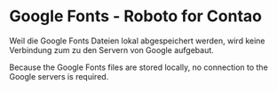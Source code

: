 # Google Fonts - Roboto for Contao

Weil die Google Fonts Dateien lokal abgespeichert werden, wird keine Verbindung zum zu den Servern von Google aufgebaut.

Because the Google Fonts files are stored locally, no connection to the Google servers is required.
